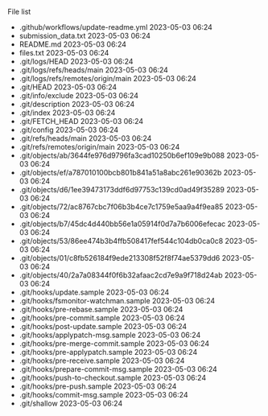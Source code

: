 File list
- .github/workflows/update-readme.yml 2023-05-03 06:24
- submission_data.txt 2023-05-03 06:24
- README.md 2023-05-03 06:24
- files.txt 2023-05-03 06:24
- .git/logs/HEAD 2023-05-03 06:24
- .git/logs/refs/heads/main 2023-05-03 06:24
- .git/logs/refs/remotes/origin/main 2023-05-03 06:24
- .git/HEAD 2023-05-03 06:24
- .git/info/exclude 2023-05-03 06:24
- .git/description 2023-05-03 06:24
- .git/index 2023-05-03 06:24
- .git/FETCH_HEAD 2023-05-03 06:24
- .git/config 2023-05-03 06:24
- .git/refs/heads/main 2023-05-03 06:24
- .git/refs/remotes/origin/main 2023-05-03 06:24
- .git/objects/ab/3644fe976d9796fa3cad10250b6ef109e9b088 2023-05-03 06:24
- .git/objects/ef/a787010100bcb801b841a51a8abc261e90362b 2023-05-03 06:24
- .git/objects/d6/1ee39473173ddf6d97753c139cd0ad49f35289 2023-05-03 06:24
- .git/objects/72/ac8767cbc7f06b3b4ce7c1759e5aa9a4f9ea85 2023-05-03 06:24
- .git/objects/b7/45dc4d440bb56e1a05914f0d7a7b6006efecac 2023-05-03 06:24
- .git/objects/53/86ee474b3b4ffb508417fef544c104db0ca0c8 2023-05-03 06:24
- .git/objects/01/c8fb526184f9ede213308f52f8f74ae5379dd6 2023-05-03 06:24
- .git/objects/40/2a7a08344f0f6b32afaac2cd7e9a9f718d24ab 2023-05-03 06:24
- .git/hooks/update.sample 2023-05-03 06:24
- .git/hooks/fsmonitor-watchman.sample 2023-05-03 06:24
- .git/hooks/pre-rebase.sample 2023-05-03 06:24
- .git/hooks/pre-commit.sample 2023-05-03 06:24
- .git/hooks/post-update.sample 2023-05-03 06:24
- .git/hooks/applypatch-msg.sample 2023-05-03 06:24
- .git/hooks/pre-merge-commit.sample 2023-05-03 06:24
- .git/hooks/pre-applypatch.sample 2023-05-03 06:24
- .git/hooks/pre-receive.sample 2023-05-03 06:24
- .git/hooks/prepare-commit-msg.sample 2023-05-03 06:24
- .git/hooks/push-to-checkout.sample 2023-05-03 06:24
- .git/hooks/pre-push.sample 2023-05-03 06:24
- .git/hooks/commit-msg.sample 2023-05-03 06:24
- .git/shallow 2023-05-03 06:24
